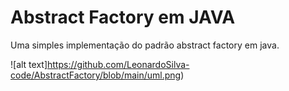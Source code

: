 
# Abstract Factory em JAVA

Uma simples implementação do padrão abstract factory em java.

![alt text]https://github.com/LeonardoSilva-code/AbstractFactory/blob/main/uml.png)
